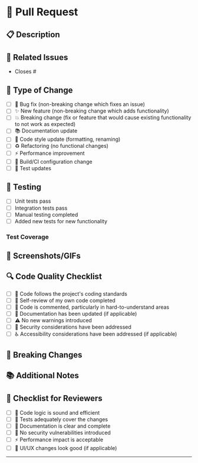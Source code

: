 # 🚀 Pull Request

## 📋 Description
<!-- Provide a brief description of the changes -->


## 🔗 Related Issues
<!-- Link any related issues using "Closes #123" or "Fixes #123" -->
- Closes #

## 🎯 Type of Change
<!-- Mark the relevant option with an "x" -->
- [ ] 🐛 Bug fix (non-breaking change which fixes an issue)
- [ ] ✨ New feature (non-breaking change which adds functionality)
- [ ] 💥 Breaking change (fix or feature that would cause existing functionality to not work as expected)
- [ ] 📚 Documentation update
- [ ] 🎨 Code style update (formatting, renaming)
- [ ] ♻️ Refactoring (no functional changes)
- [ ] ⚡ Performance improvement
- [ ] 🔧 Build/CI configuration change
- [ ] 🧪 Test updates

## 🧪 Testing
<!-- Describe the tests that you ran to verify your changes -->
- [ ] Unit tests pass
- [ ] Integration tests pass
- [ ] Manual testing completed
- [ ] Added new tests for new functionality

### Test Coverage
<!-- If applicable, describe new test coverage -->


## 📸 Screenshots/GIFs
<!-- If applicable, add screenshots or GIFs to help explain your changes -->


## 🔍 Code Quality Checklist
- [ ] 🎯 Code follows the project's coding standards
- [ ] 📝 Self-review of my own code completed
- [ ] 💬 Code is commented, particularly in hard-to-understand areas
- [ ] 📖 Documentation has been updated (if applicable)
- [ ] ⚠️ No new warnings introduced
- [ ] 🔐 Security considerations have been addressed
- [ ] ♿ Accessibility considerations have been addressed (if applicable)

## 🚨 Breaking Changes
<!-- List any breaking changes and migration steps -->


## 📚 Additional Notes
<!-- Any additional information that reviewers should know -->


## 🔖 Checklist for Reviewers
- [ ] 🎯 Code logic is sound and efficient
- [ ] 🧪 Tests adequately cover the changes
- [ ] 📖 Documentation is clear and complete
- [ ] 🔐 No security vulnerabilities introduced
- [ ] ⚡ Performance impact is acceptable
- [ ] 🎨 UI/UX changes look good (if applicable)

---
<!--
🎉 Thank you for contributing to {{cookiecutter.project_name}}!
Your efforts help make this project better for everyone.
-->
